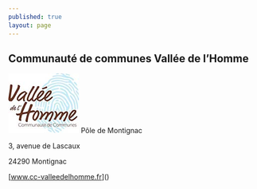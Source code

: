 ```yaml
---
published: true
layout: page
---
```


## Communauté de communes Vallée de l’Homme

![9_PORTRAIT_logo2.jpg](/data/images/9/portrait/9_PORTRAIT_logo2.jpg)
Pôle de Montignac

3, avenue de Lascaux

24290 Montignac

[[<a href="https://www.cc-valleedelhomme.fr/" target="_blank">www.cc-valleedelhomme.fr</a>]()]()